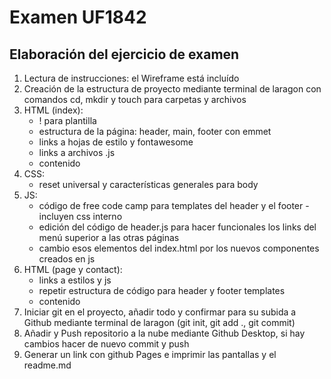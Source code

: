 # Examen UF1842

## Elaboración del ejercicio de examen

1. Lectura de instrucciones: el Wireframe está incluído
2. Creación de la estructura de proyecto mediante terminal de laragon con comandos cd, mkdir y touch para carpetas y archivos
3. HTML (index):
   - ! para plantilla
   - estructura de la página: header, main, footer con emmet
   - links a hojas de estilo y fontawesome
   - links a archivos .js
   - contenido
4. CSS:
   - reset universal y características generales para body
5. JS: 
   - código de free code camp para templates del header y el footer - incluyen css interno
   - edición del código de header.js para hacer funcionales los links del menú superior a las otras páginas
   - cambio esos elementos del index.html por los nuevos componentes creados en js
6. HTML (page y contact): 
   - links a estilos y js
   - repetir estructura de código para header y footer templates
   - contenido
7. Iniciar git en el proyecto, añadir todo y confirmar para su subida a Github mediante terminal de laragon (git init, git add ., git commit)
8. Añadir y Push repositorio a la nube mediante Github Desktop, si hay cambios hacer de nuevo commit y push
9. Generar un link con github Pages e imprimir las pantallas y el readme.md
